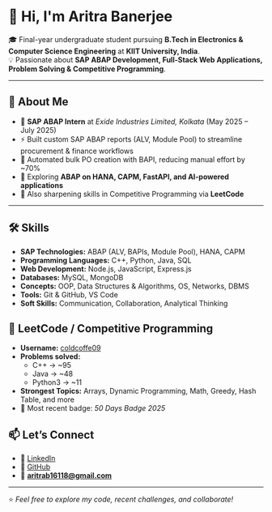 # 👋 Hi, I'm Aritra Banerjee  

🎓 Final-year undergraduate student pursuing **B.Tech in Electronics & Computer Science Engineering** at **KIIT University, India**.  
💡 Passionate about **SAP ABAP Development, Full-Stack Web Applications, Problem Solving & Competitive Programming**.  

---

## 🚀 About Me
- 🔭 **SAP ABAP Intern** at *Exide Industries Limited, Kolkata* (May 2025 – July 2025)  
- ⚡ Built custom SAP ABAP reports (ALV, Module Pool) to streamline procurement & finance workflows  
- 🤖 Automated bulk PO creation with BAPI, reducing manual effort by ~70%  
- 🌱 Exploring **ABAP on HANA, CAPM, FastAPI, and AI-powered applications**  
- 🧠 Also sharpening skills in Competitive Programming via **LeetCode**  

---

## 🛠️ Skills
- **SAP Technologies:** ABAP (ALV, BAPIs, Module Pool), HANA, CAPM  
- **Programming Languages:** C++, Python, Java, SQL  
- **Web Development:** Node.js, JavaScript, Express.js  
- **Databases:** MySQL, MongoDB  
- **Concepts:** OOP, Data Structures & Algorithms, OS, Networks, DBMS  
- **Tools:** Git & GitHub, VS Code  
- **Soft Skills:** Communication, Collaboration, Analytical Thinking  


## 🧮 LeetCode / Competitive Programming
- **Username:** [coldcoffe09](https://leetcode.com/u/coldcoffe09/)  
- **Problems solved:**  
  - C++ → ~95  
  - Java → ~48  
  - Python3 → ~11  
- **Strongest Topics:** Arrays, Dynamic Programming, Math, Greedy, Hash Table, and more  
- 🏅 Most recent badge: *50 Days Badge 2025*  
 




## 📫 Let’s Connect
- 💼 [LinkedIn](https://www.linkedin.com/in/aritra-banerjee-/)  
- 🐙 [GitHub](https://github.com/AritraBanerjee-09)  
- 📧 **aritrab16118@gmail.com**  

---

⭐ *Feel free to explore my code, recent challenges, and collaborate!*  
